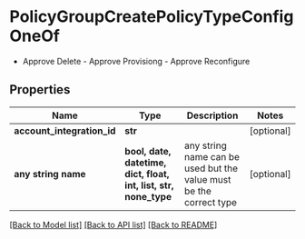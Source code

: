 # PolicyGroupCreatePolicyTypeConfigOneOf

- Approve Delete - Approve Provisiong - Approve Reconfigure 

## Properties
Name | Type | Description | Notes
------------ | ------------- | ------------- | -------------
**account_integration_id** | **str** |  | [optional] 
**any string name** | **bool, date, datetime, dict, float, int, list, str, none_type** | any string name can be used but the value must be the correct type | [optional]

[[Back to Model list]](../README.md#documentation-for-models) [[Back to API list]](../README.md#documentation-for-api-endpoints) [[Back to README]](../README.md)


